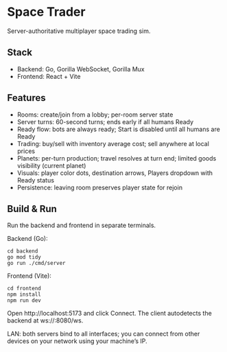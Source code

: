 # Space Trader

Server-authoritative multiplayer space trading sim.

## Stack
- Backend: Go, Gorilla WebSocket, Gorilla Mux
- Frontend: React + Vite

## Features
- Rooms: create/join from a lobby; per-room server state
- Server turns: 60-second turns; ends early if all humans Ready
- Ready flow: bots are always ready; Start is disabled until all humans are Ready
- Trading: buy/sell with inventory average cost; sell anywhere at local prices
- Planets: per-turn production; travel resolves at turn end; limited goods visibility (current planet)
- Visuals: player color dots, destination arrows, Players dropdown with Ready status
- Persistence: leaving room preserves player state for rejoin

## Build & Run
Run the backend and frontend in separate terminals.

Backend (Go):
```
cd backend
go mod tidy
go run ./cmd/server
```

Frontend (Vite):
```
cd frontend
npm install
npm run dev
```

Open http://localhost:5173 and click Connect. The client autodetects the backend at ws://<page-host>:8080/ws.

LAN: both servers bind to all interfaces; you can connect from other devices on your network using your machine’s IP.
